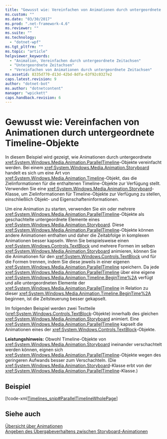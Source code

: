 ```yaml
---
title: "Gewusst wie: Vereinfachen von Animationen durch untergeordnete Timeline-Objekte | Microsoft Docs"
ms.custom: ""
ms.date: "03/30/2017"
ms.prod: ".net-framework-4.6"
ms.reviewer: ""
ms.suite: ""
ms.technology: 
  - "dotnet-wpf"
ms.tgt_pltfrm: ""
ms.topic: "article"
helpviewer_keywords: 
  - "Animation, Vereinfachen durch untergeordnete Zeitachsen"
  - "Untergeordnete Zeitachsen"
  - "Vereinfachen von Animationen durch untergeordnete Zeitachsen"
ms.assetid: 8335d770-d13d-42bd-8dfa-63f92c0327e2
caps.latest.revision: 9
author: "dotnet-bot"
ms.author: "dotnetcontent"
manager: "wpickett"
caps.handback.revision: 6
---
```

# Gewusst wie: Vereinfachen von Animationen durch untergeordnete Timeline-Objekte
In diesem Beispiel wird gezeigt, wie Animationen durch untergeordnete <xref:System.Windows.Media.Animation.ParallelTimeline>\-Objekte vereinfacht werden.  Bei einem <xref:System.Windows.Media.Animation.Storyboard> handelt es sich um eine Art von <xref:System.Windows.Media.Animation.Timeline>\-Objekt, das die Zielinformationen für die enthaltenen Timeline\-Objekte zur Verfügung stellt.  Verwenden Sie eine <xref:System.Windows.Media.Animation.Storyboard>\-Klasse, um Zielinformationen für Timeline\-Objekte zur Verfügung zu stellen, einschließlich Objekt\- und Eigenschafteninformationen.  
  
 Um eine Animation zu starten, verwenden Sie ein oder mehrere <xref:System.Windows.Media.Animation.ParallelTimeline>\-Objekte als geschachtelte untergeordnete Elemente eines <xref:System.Windows.Media.Animation.Storyboard>.  Diese <xref:System.Windows.Media.Animation.ParallelTimeline>\-Objekte können andere Animationen enthalten und daher die Zeitabfolge in komplexen Animationen besser kapseln.   Wenn Sie beispielsweise einen <xref:System.Windows.Controls.TextBlock> und mehrere Formen im selben <xref:System.Windows.Media.Animation.Storyboard> animieren, können Sie die Animationen für den <xref:System.Windows.Controls.TextBlock> und für die Formen trennen, indem Sie diese jeweils in einer eigenen <xref:System.Windows.Media.Animation.ParallelTimeline> speichern.  Da jede <xref:System.Windows.Media.Animation.ParallelTimeline> über eine eigene <xref:System.Windows.Media.Animation.Timeline.BeginTime%2A> verfügt und alle untergeordneten Elemente der <xref:System.Windows.Media.Animation.ParallelTimeline> in Relation zu dieser <xref:System.Windows.Media.Animation.Timeline.BeginTime%2A> beginnen, ist die Zeitsteuerung besser gekapselt.  
  
 Im folgenden Beispiel werden zwei Textteile \(<xref:System.Windows.Controls.TextBlock>\-Objekte\) innerhalb des gleichen <xref:System.Windows.Media.Animation.Storyboard> animiert.  Eine <xref:System.Windows.Media.Animation.ParallelTimeline> kapselt die Animationen eines der <xref:System.Windows.Controls.TextBlock>\-Objekte.  
  
 **Leistungshinweis:** Obwohl Timeline\-Objekte von <xref:System.Windows.Media.Animation.Storyboard> ineinander verschachtelt werden können, eignen sich <xref:System.Windows.Media.Animation.ParallelTimeline>\-Objekte wegen des geringeren Aufwands besser zum Verschachteln.  \(Die <xref:System.Windows.Media.Animation.Storyboard>\-Klasse erbt von der <xref:System.Windows.Media.Animation.ParallelTimeline>\-Klasse.\)  
  
## Beispiel  
 [!code-xml[Timelines_snip#ParallelTimelineWholePage](../../../../samples/snippets/csharp/VS_Snippets_Wpf/Timelines_snip/CS/ParallelTimelineExample.xaml#paralleltimelinewholepage)]  
  
## Siehe auch  
 [Übersicht über Animationen](../../../../docs/framework/wpf/graphics-multimedia/animation-overview.md)   
 [Angeben des Übergabeverhaltens zwischen Storyboard\-Animationen](../../../../docs/framework/wpf/graphics-multimedia/how-to-specify-handoffbehavior-between-storyboard-animations.md)